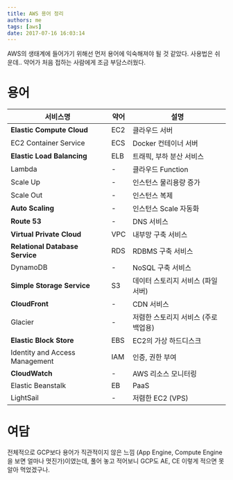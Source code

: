 ```yaml
---
title: AWS 용어 정리
authors: me
tags: [aws]
date: 2017-07-16 16:03:14
---
```

AWS의 생태계에 들어가기 위해선 먼저 용어에 익숙해져야 될 것 같았다.
사용법은 쉬운데.. 약어가 처음 접하는 사람에게 조금 부담스러웠다.

# 용어

| 서비스명                            | 약어  | 설명                    |
| ------------------------------- | --- | --------------------- |
| **Elastic Compute Cloud**       | EC2 | 클라우드 서버               |
| EC2 Container Service           | ECS | Docker 컨테이너 서버        |
| **Elastic Load Balancing**      | ELB | 트래픽, 부하 분산 서비스        |
| Lambda                          | -   | 클라우드 Function         |
| Scale Up                        | -   | 인스턴스 물리용량 증가          |
| Scale Out                       | -   | 인스턴스 복제               |
| **Auto Scaling**                | -   | 인스턴스 Scale 자동화        |
| **Route 53**                    | -   | DNS 서비스               |
| **Virtual Private Cloud**       | VPC | 내부망 구축 서비스            |
| **Relational Database Service** | RDS | RDBMS 구축 서비스          |
| DynamoDB                        | -   | NoSQL 구축 서비스          |
| **Simple Storage Service**      | S3  | 데이터 스토리지 서비스 (파일서버)   |
| **CloudFront**                  | -   | CDN 서비스               |
| Glacier                         | -   | 저렴한 스토리지 서비스 (주로 백업용) |
| **Elastic Block Store**         | EBS | EC2의 가상 하드디스크         |
| Identity and Access Management  | IAM | 인증, 권한 부여             |
| **CloudWatch**                  | -   | AWS 리소스 모니터링          |
| Elastic Beanstalk               | EB  | PaaS                  |
| LightSail                       | -   | 저렴한 EC2 (VPS)         |

# 여담
전체적으로 GCP보다 용어가 직관적이지 않은 느낌 (App Engine, Compute Engine을 보면 얼마나 멋진가)이였는데, 풀어 놓고 적어보니 GCP도 AE, CE 이렇게 적으면 못 알아 먹었겠구나.